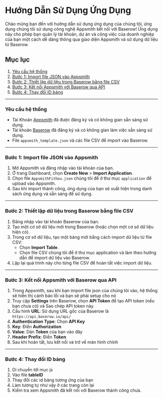 # Hướng Dẫn Sử Dụng Ứng Dụng 

Chào mừng bạn đến với hướng dẫn sử dụng ứng dụng của chúng tôi, ứng dụng chúng tôi sử dụng công nghệ Appsmith kết nối với Baserow! Ứng dụng này cho phép bạn quản lý tài khoản, dự án và công việc của doanh nghiệp của bạn một cách dễ dàng thông qua giao diện Appsmith và sử dụng dữ liệu từ Baserow.

## Mục lục

1. [Yêu cầu hệ thống](#yêu-cầu-hệ-thống)
2. [Bước 1: Import file JSON vào Appsmith](#bước-1-import-file-json-vào-appsmith)
3. [Bước 2: Thiết lập dữ liệu trong Baserow bằng file CSV](#bước-2-thiết-lập-dữ-liệu-trong-baserow-bằng-file-csv)
4. [Bước 3: Kết nối Appsmith với Baserow qua API](#bước-3-kết-nối-appsmith-với-baserow-qua-api)
5. [Bước 4: Thay đổi ID bảng](#bước-4-thay-đổi-id-bảng)

---

### Yêu cầu hệ thống

- Tài Khoản [Appsmith](https://appsmith.com/) đã được đăng ký và có không gian sẵn sàng sử dụng.
- Tài khoản [Baserow](https://baserow.io/) đã đăng ký và có không gian làm việc sẵn sàng sử dụng.
- File `appsmith_template.json` và các file CSV để import vào Baserow.

---

### Bước 1: Import file JSON vào Appsmith

1. Mở Appsmith và đăng nhập vào tài khoản của bạn.
2. Ở trang Dashboard, chọn **Create New** > **Import Application**.
3. Chọn file `AppsmithFithou.json` chúng tôi để ở thư mục `application` để upload vào Appsmith.
4. Sau khi import thành công, ứng dụng của bạn sẽ xuất hiện trong danh sách ứng dụng và sẵn sàng để sử dụng.

---

### Bước 2: Thiết lập dữ liệu trong Baserow bằng file CSV

1. Đăng nhập vào tài khoản Baserow của bạn.
2. Tạo một cơ sở dữ liệu mới trong Baserow (hoặc chọn một cơ sở dữ liệu hiện có).
3. Trong cơ sở dữ liệu, tạo một bảng mới bằng cách import dữ liệu từ file CSV:
   - Chọn **Import Table**.
   - Chọn file CSV chúng tôi để ở thư mục application và làm theo hướng dẫn để import dữ liệu vào Baserow.
4. Lặp lại quá trình này cho từng file CSV để hoàn tất việc import dữ liệu.

---

### Bước 3: Kết nối Appsmith với Baserow qua API

1. Trong Appsmith, sau khi bạn import file json của chúng tôi vào, hệ thống sẽ hiển thị cảnh báo lỗi và bạn sẽ phải setup cho nó
2. Truy cập **Settings** trên Baserow, chọn **API Token** để tạo API token (nếu bạn chưa có) và Sao chép API token này.
3. Cấu hình **URL**: Sử dụng URL gốc của Baserow là `https://api.baserow.io/api/`
4. **Authentication Type**: Chọn **API Key**
5. **Key**: Điền **Authorization**
6. **Value**: Dán **Token** của bạn vào đây
7. **Header Prefix**: Điền **Token** 
8. Sau khi hoàn tất, lưu kết nối và trở về màn hình chính

---

### Bước 4: Thay đổi ID bảng
1. Di chuyển tới mục js
2. Vào file **tableID**
3. Thay đổi các id bảng tương ứng của bạn 
4. Làm tương tự như vậy ở các trang còn lại
5. Kiểm tra xem Appsmith đã kết nối với Baserow thành công chưa.


